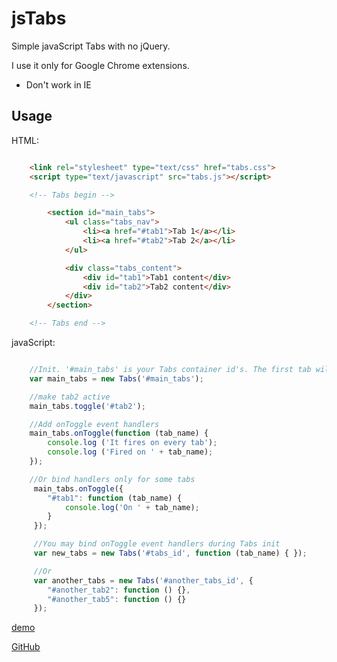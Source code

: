 jsTabs
======
Simple javaScript Tabs with no jQuery.

I use it only for Google Chrome extensions.

- Don't work in IE

Usage
-----
HTML:

```html

    <link rel="stylesheet" type="text/css" href="tabs.css">
    <script type="text/javascript" src="tabs.js"></script>

    <!-- Tabs begin -->

        <section id="main_tabs">
            <ul class="tabs_nav">
                <li><a href="#tab1">Tab 1</a></li>
                <li><a href="#tab2">Tab 2</a></li>
            </ul>

            <div class="tabs_content">
                <div id="tab1">Tab1 content</div>
                <div id="tab2">Tab2 content</div>
            </div>
        </section>

    <!-- Tabs end -->

```

javaScript:

```javaScript

    //Init. '#main_tabs' is your Tabs container id's. The first tab will be activated.
    var main_tabs = new Tabs('#main_tabs');

    //make tab2 active
    main_tabs.toggle('#tab2');

    //Add onToggle event handlers
    main_tabs.onToggle(function (tab_name) {
        console.log ('It fires on every tab');
        console.log ('Fired on ' + tab_name);
    });

    //Or bind handlers only for some tabs
     main_tabs.onToggle({
        "#tab1": function (tab_name) {
            console.log('On ' + tab_name);
        }
     });

     //You may bind onToggle event handlers during Tabs init
     var new_tabs = new Tabs('#tabs_id', function (tab_name) { });

     //Or
     var another_tabs = new Tabs('#another_tabs_id', {
        "#another_tab2": function () {},
        "#another_tab5": function () {}
     });

```

[demo](http://sbox.pp.ua/jstabs/demo.html)

[GitHub](https://github.com/onikienko/jsTabs)